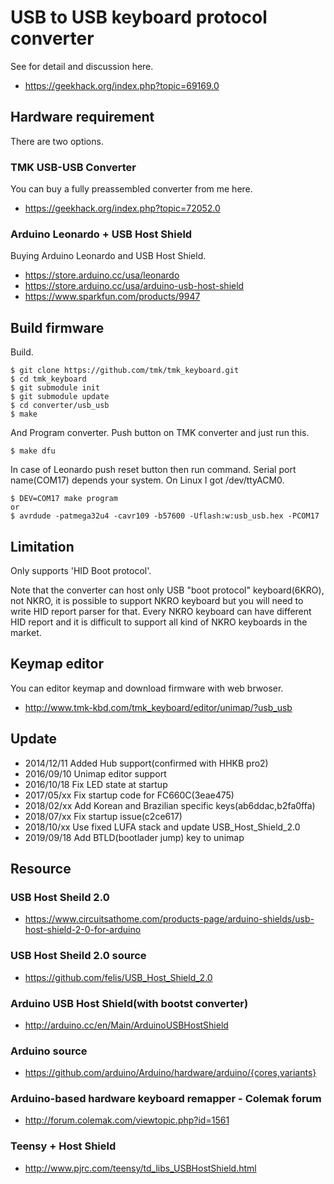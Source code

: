 USB to USB keyboard protocol converter
======================================
See for detail and discussion here.

- https://geekhack.org/index.php?topic=69169.0


Hardware requirement
--------------------
There are two options.

### TMK USB-USB Converter
You can buy a fully preassembled converter from me here.

- https://geekhack.org/index.php?topic=72052.0

### Arduino Leonardo + USB Host Shield
Buying Arduino Leonardo and USB Host Shield.

- https://store.arduino.cc/usa/leonardo
- https://store.arduino.cc/usa/arduino-usb-host-shield
- https://www.sparkfun.com/products/9947


Build firmware
--------------
Build.

    $ git clone https://github.com/tmk/tmk_keyboard.git
    $ cd tmk_keyboard
    $ git submodule init
    $ git submodule update
    $ cd converter/usb_usb
    $ make

And Program converter. Push button on TMK converter and just run this.

    $ make dfu


In case of Leonardo push reset button then run command. Serial port name(COM17) depends your system. On Linux I got /dev/ttyACM0.

    $ DEV=COM17 make program
    or
    $ avrdude -patmega32u4 -cavr109 -b57600 -Uflash:w:usb_usb.hex -PCOM17



Limitation
----------
Only supports 'HID Boot protocol'.

Note that the converter can host only USB "boot protocol" keyboard(6KRO), not NKRO, it is possible to support NKRO keyboard but you will need to write HID report parser for that. Every NKRO keyboard can have different HID report and it is difficult to support all kind of NKRO keyboards in the market.



Keymap editor
-------------
You can editor keymap and download firmware with web brwoser.

- http://www.tmk-kbd.com/tmk_keyboard/editor/unimap/?usb_usb



Update
------
- 2014/12/11  Added Hub support(confirmed with HHKB pro2)
- 2016/09/10  Unimap editor support
- 2016/10/18  Fix LED state at startup
- 2017/05/xx  Fix startup code for FC660C(3eae475)
- 2018/02/xx  Add Korean and Brazilian specific keys(ab6ddac,b2fa0ffa)
- 2018/07/xx  Fix startup issue(c2ce617)
- 2018/10/xx  Use fixed LUFA stack and update USB_Host_Shield_2.0
- 2019/09/18  Add BTLD(bootlader jump) key to unimap



Resource
--------
### USB Host Sheild 2.0
- https://www.circuitsathome.com/products-page/arduino-shields/usb-host-shield-2-0-for-arduino

### USB Host Sheild 2.0 source
- https://github.com/felis/USB_Host_Shield_2.0

### Arduino USB Host Shield(with bootst converter)
- http://arduino.cc/en/Main/ArduinoUSBHostShield

### Arduino source
- https://github.com/arduino/Arduino/hardware/arduino/{cores,variants}

### Arduino-based hardware keyboard remapper - Colemak forum
- http://forum.colemak.com/viewtopic.php?id=1561

### Teensy + Host Shield
- http://www.pjrc.com/teensy/td_libs_USBHostShield.html
